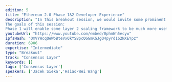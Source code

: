 ```yaml
---
edition: 5
title: "Ethereum 2.0 Phase 1&2 Developer Experience"
description: "In this breakout session, we would invite some prominent Dapp developers to discuss the developer experience with Ethereum 2.0 researchers and client implementers.
The goals of this session:
Phase 1 will enable some layer 2 scaling framework to be much more useful! What would the developers need to know? And what are the edge-cutting tools they can start to dig?Till today, the most promising Phase 2 proposal is the execution environment abstraction by Vitalik Buterin (https://notes.ethereum.org/s/Bkoaj4xpN). While this scheme would only add minor cost to migrate the existed Dapp, it would be great to understand the requirements from the perspective of developers.What's the user experience regarding cross-shard transactions?To get some more concrete ideas of the Eth2 tooling we will need."
youtubeUrl: "https://www.youtube.com/embed/0phnWn5ecyw"
ipfsHash: "QmVYWcqQeWbBteVxQkYSBpcQGGmKGJgQ4pyrd162NXEYpz"
duration: 6906
expertise: "Intermediate"
type: "Breakout"
track: "Consensus Layer"
keywords: []
tags: ['Consensus Layer']
speakers: ['Jacek Sieka','Hsiao-Wei Wang']
---
```

